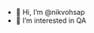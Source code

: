 - 👋 Hi, I’m @nikvohsap
- 👀 I’m interested in QA

<!---
nikvohsap/nikvohsap is a ✨ special ✨ repository because its `README.md` (this file) appears on your GitHub profile.
You can click the Preview link to take a look at your changes.
--->
